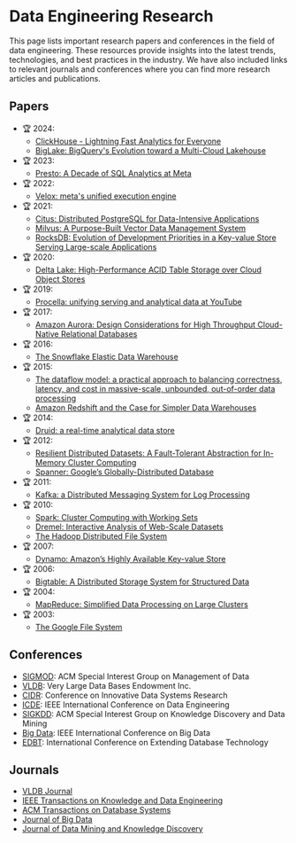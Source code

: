 # Data Engineering Research

This page lists important research papers and conferences in the field of data engineering. These resources provide insights into the latest trends, technologies, and best practices in the industry.
We have also included links to relevant journals and conferences where you can find more research articles and publications.

## Papers

- 🏆 2024:
  - [ClickHouse - Lightning Fast Analytics for Everyone](https://www.vldb.org/pvldb/vol17/p3731-schulze.pdf)
  - [BigLake: BigQuery's Evolution toward a Multi-Cloud Lakehouse](https://dl.acm.org/doi/pdf/10.1145/3626246.3653388)
- 🏆 2023:
  - [Presto: A Decade of SQL Analytics at Meta](https://research.facebook.com/file/965459034890003/Presto--A-Decade-of-SQL-Analytics-at-Meta.pdf)
- 🏆 2022:
  - [Velox: meta's unified execution engine](https://vldb.org/pvldb/vol15/p3372-pedreira.pdf)
- 🏆 2021:
  - [Citus: Distributed PostgreSQL for Data-Intensive Applications](https://dl.acm.org/doi/pdf/10.1145/3448016.3457551)
  - [Milvus: A Purpose-Built Vector Data Management System](https://dl.acm.org/doi/pdf/10.1145/3448016.3457550)
  - [RocksDB: Evolution of Development Priorities in a Key-value Store Serving Large-scale Applications](https://dl.acm.org/doi/pdf/10.1145/3483840)
- 🏆 2020:
  - [Delta Lake: High-Performance ACID Table Storage over Cloud Object Stores](https://vldb.org/pvldb/vol13/p3411-armbrust.pdf)
- 🏆 2019:
  - [Procella: unifying serving and analytical data at YouTube](https://research.google/pubs/procella-unifying-serving-and-analytical-data-at-youtube/)
- 🏆 2017:
  - [Amazon Aurora: Design Considerations for High Throughput Cloud-Native Relational Databases](https://www.amazon.science/publications/amazon-aurora-design-considerations-for-high-throughput-cloud-native-relational-databases)
- 🏆 2016:
  - [The Snowflake Elastic Data Warehouse](https://dl.acm.org/doi/pdf/10.1145/2882903.2903741)
- 🏆 2015:
  - [The dataflow model: a practical approach to balancing correctness, latency, and cost in massive-scale, unbounded, out-of-order data processing](https://static.googleusercontent.com/media/research.google.com/en//pubs/archive/43864.pdf)
  - [Amazon Redshift and the Case for Simpler Data Warehouses](https://www.amazon.science/publications/amazon-redshift-and-the-case-for-simpler-data-warehouses)
- 🏆 2014:
  - [Druid: a real-time analytical data store](http://static.druid.io/docs/druid.pdf)
- 🏆 2012:
  - [Resilient Distributed Datasets: A Fault-Tolerant Abstraction for In-Memory Cluster Computing](https://www.usenix.org/system/files/conference/nsdi12/nsdi12-final138.pdf)
  - [Spanner: Google’s Globally-Distributed Database](https://storage.googleapis.com/pub-tools-public-publication-data/pdf/39932.pdf)
- 🏆 2011:
  - [Kafka: a Distributed Messaging System for Log Processing](https://notes.stephenholiday.com/Kafka.pdf)
- 🏆 2010:
  - [Spark: Cluster Computing with Working Sets](https://www.usenix.org/system/files/conference/nsdi10/nsdi10-final138.pdf)
  - [Dremel: Interactive Analysis of Web-Scale Datasets](https://vldb.org/pvldb/vol13/p3461-melnik.pdf)
  - [The Hadoop Distributed File System](https://pages.cs.wisc.edu/~akella/CS838/F15/838-CloudPapers/hdfs.pdf)
- 🏆 2007:
  - [Dynamo: Amazon’s Highly Available Key-value Store](https://www.allthingsdistributed.com/files/amazon-dynamo-sosp2007.pdf)
- 🏆 2006:
  - [Bigtable: A Distributed Storage System for Structured Data](https://static.googleusercontent.com/media/research.google.com/en//archive/bigtable-osdi06.pdf)
- 🏆 2004:
  - [MapReduce: Simplified Data Processing on Large Clusters](https://research.google/pubs/pub62/)
- 🏆 2003:
  - [The Google File System](https://research.google/pubs/the-google-file-system/)

## Conferences

- [SIGMOD](https://sigmod.org/): ACM Special Interest Group on Management of Data
- [VLDB](http://www.vldb.org/): Very Large Data Bases Endowment Inc.
- [CIDR](http://cidrdb.org/): Conference on Innovative Data Systems Research
- [ICDE](https://ieee-icde.org/): IEEE International Conference on Data Engineering
- [SIGKDD](https://www.kdd.org/): ACM Special Interest Group on Knowledge Discovery and Data Mining
- [Big Data](https://www.bigdataieee.org/): IEEE International Conference on Big Data
- [EDBT](https://edbt.org/): International Conference on Extending Database Technology

## Journals

- [VLDB Journal](https://www.springer.com/journal/778)
- [IEEE Transactions on Knowledge and Data Engineering](https://www.computer.org/csdl/journal/tk)
- [ACM Transactions on Database Systems](https://dl.acm.org/journal/tods)
- [Journal of Big Data](https://journalofbigdata.springeropen.com/)
- [Journal of Data Mining and Knowledge Discovery](https://www.springer.com/journal/10618)
